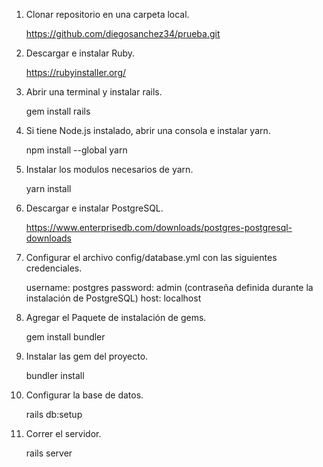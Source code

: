 1. Clonar repositorio en una carpeta local.

	https://github.com/diegosanchez34/prueba.git

2. Descargar e instalar Ruby.

	https://rubyinstaller.org/

3. Abrir una terminal y instalar rails.

	gem install rails

4. Si tiene Node.js instalado, abrir una consola e instalar yarn.

	npm install --global yarn

5. Instalar los modulos necesarios de yarn.

	yarn install

6. Descargar e instalar PostgreSQL.

	https://www.enterprisedb.com/downloads/postgres-postgresql-downloads

7. Configurar el archivo config/database.yml con las siguientes credenciales.

 	username: postgres
 	password: admin (contraseña definida durante la instalación de PostgreSQL)
 	host: localhost

8. Agregar el Paquete de instalación de gems.

	gem install bundler

9. Instalar las gem del proyecto.

	bundler install

10. Configurar la base de datos.

	rails db:setup

7. Correr el servidor.

	rails server